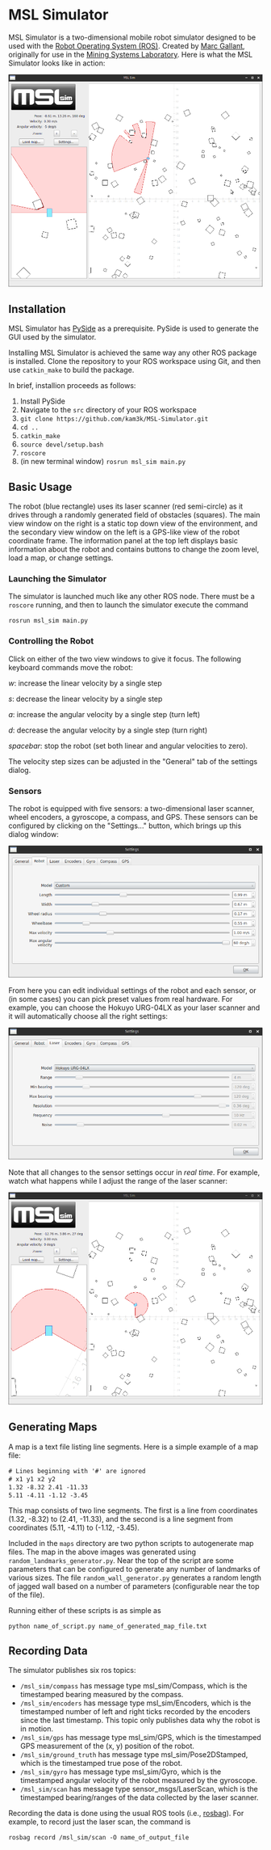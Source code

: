 # MSL Simulator
MSL Simulator is a two-dimensional mobile robot simulator designed to be used with the [Robot Operating System (ROS)](http://www.ros.org). Created by [Marc Gallant](http://marcgallant.ca), originally for use in the [Mining Systems Laboratory](http://msl.engineering.queensu.ca). Here is what the MSL Simulator looks like in action:

![MSL Simulator](images/msl_sim.gif)

## Installation
MSL Simulator has [PySide](https://pypi.python.org/pypi/PySide/1.2.4) as a prerequisite. PySide is used to generate the GUI used by the simulator.

Installing MSL Simulator is achieved the same way any other ROS package is installed. Clone the repository to your ROS workspace using Git, and then use `catkin_make` to build the package.

In brief, installion proceeds as follows:

1. Install PySide
2. Navigate to the `src` directory of your ROS workspace
3. `git clone https://github.com/kam3k/MSL-Simulator.git`
4. `cd ..`
5. `catkin_make`
6. `source devel/setup.bash`
7. `roscore`
8. (in new terminal window) `rosrun msl_sim main.py`

## Basic Usage
The robot (blue rectangle) uses its laser scanner (red semi-circle) as it drives through a randomly generated field of obstacles (squares). The main view window on the right is a static top down view of the environment, and the secondary view window on the left is a GPS-like view of the robot coordinate frame. The information panel at the top left displays basic information about the robot and contains buttons to change the zoom level, load a map, or change settings.

### Launching the Simulator
The simulator is launched much like any other ROS node. There must be a `roscore` running, and then to launch the simulator execute the command

```
rosrun msl_sim main.py
```

### Controlling the Robot
Click on either of the two view windows to give it focus. The following keyboard commands move the robot:

*w*: increase the linear velocity by a single step

*s*: decrease the linear velocity by a single step

*a*: increase the angular velocity by a single step (turn left)

*d*: decrease the angular velocity by a single step (turn right)

*spacebar*: stop the robot (set both linear and angular velocities to zero).

The velocity step sizes can be adjusted in the "General" tab of the settings dialog.

### Sensors
The robot is equipped with five sensors: a two-dimensional laser scanner, wheel encoders, a gyroscope, a compass, and GPS. These sensors can be configured by clicking on the "Settings..." button, which brings up this dialog window:

![Settings](images/settings_dialog.png)

From here you can edit individual settings of the robot and each sensor, or (in some cases) you can pick preset values from real hardware. For example, you can choose the Hokuyo URG-04LX as your laser scanner and it will automatically choose all the right settings:

![Hokuyo](images/hokuyo.png)

Note that all changes to the sensor settings occur in *real time*. For example, watch what happens while I adjust the range of the laser scanner:

![Laser](images/laser.gif)

## Generating Maps
A map is a text file listing line segments. Here is a simple example of a map file:

```
# Lines beginning with '#' are ignored
# x1 y1 x2 y2
1.32 -8.32 2.41 -11.33
5.11 -4.11 -1.12 -3.45
```

This map consists of two line segments. The first is a line from coordinates (1.32, -8.32) to (2.41, -11.33), and the second is a line segment from coordinates (5.11, -4.11) to (-1.12, -3.45).

Included in the `maps` directory are two python scripts to autogenerate map files. The map in the above images was generated using `random_landmarks_generator.py`. Near the top of the script are some parameters that can be configured to generate any number of landmarks of various sizes. The file `random_wall_generator.py` generates a random length of jagged wall based on a number of parameters (configurable near the top of the file).

Running either of these scripts is as simple as

```
python name_of_script.py name_of_generated_map_file.txt
```

## Recording Data
The simulator publishes six ros topics:

- `/msl_sim/compass` has message type msl_sim/Compass, which is the timestamped bearing measured by the compass.
- `/msl_sim/encoders` has message type msl_sim/Encoders, which is the timestamped number of left and right ticks recorded by the encoders since the last timestamp. This topic only publishes data why the robot is in motion.
- `/msl_sim/gps` has message type msl_sim/GPS, which is the timestamped GPS measurement of the (x, y) position of the robot.
- `/msl_sim/ground_truth` has message type msl_sim/Pose2DStamped, which is the timestamped true pose of the robot.
- `/msl_sim/gyro` has message type msl_sim/Gyro, which is the timestamped angular velocity of the robot measured by the gyroscope.
- `/msl_sim/scan` has message type sensor_msgs/LaserScan, which is the timestamped bearing/ranges of the data collected by the laser scanner.

Recording the data is done using the usual ROS tools (i.e., [rosbag](http://wiki.ros.org/rosbag/Commandline)). For example, to record just the laser scan, the command is

```
rosbag record /msl_sim/scan -O name_of_output_file
```